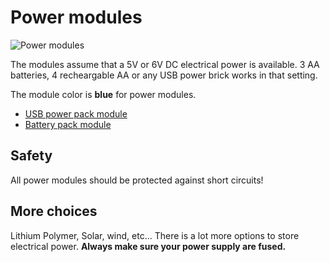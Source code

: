 # Power modules

![Power modules](/assets/power.jpg)

The modules assume that a 5V or 6V DC electrical power is available.
3 AA batteries, 4 recheargable AA or any USB power brick works in that setting.

The module color is **blue** for power modules.

* [USB power pack module](/modules/power/usb-power-pack)
* [Battery pack module](/modules/power/battery-pack)

## Safety

All power modules should be protected against short circuits!

## More choices

Lithium Polymer, Solar, wind, etc... There is a lot more options to store electrical power. **Always make sure your power supply are fused.**

